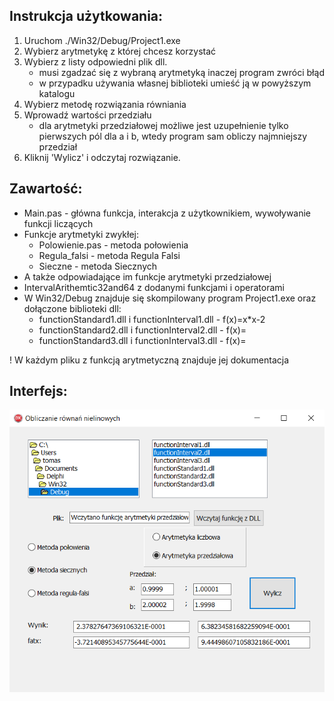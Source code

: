## Instrukcja użytkowania:

1. Uruchom ./Win32/Debug/Project1.exe
2. Wybierz arytmetykę z której chcesz korzystać
3. Wybierz z listy odpowiedni plik dll.
	- musi zgadzać się z wybraną arytmetyką inaczej program zwróci błąd
	- w przypadku używania własnej biblioteki umieść ją w powyższym katalogu
4. Wybierz metodę rozwiązania równiania
5. Wprowadź wartości przedziału
	- dla arytmetyki przedziałowej możliwe jest uzupełnienie tylko pierwszych pól dla a i b, wtedy program sam obliczy najmniejszy przedział
6. Kliknij 'Wylicz' i odczytaj rozwiązanie.

## Zawartość:

* Main.pas - główna funkcja, interakcja z użytkownikiem, wywoływanie funkcji liczących
* Funkcje arytmetyki zwykłej:
	- Polowienie.pas - metoda połowienia
	- Regula_falsi - metoda Regula Falsi
	- Sieczne - metoda Siecznych
* A także odpowiadające im funkcje arytmetyki przedziałowej
* IntervalArithemtic32and64 z dodanymi funkcjami i operatorami
* W Win32/Debug znajduje się skompilowany program Project1.exe oraz dołączone biblioteki dll:
	- functionStandard1.dll i functionInterval1.dll - f(x)=x*x-2
	- functionStandard2.dll i functionInterval2.dll - f(x)=
	- functionStandard3.dll i functionInterval3.dll - f(x)=

! W każdym pliku z funkcją arytmetyczną znajduje jej dokumentacja

## Interfejs:

![Alt text](EAN-View.png?raw=true "GUI")
